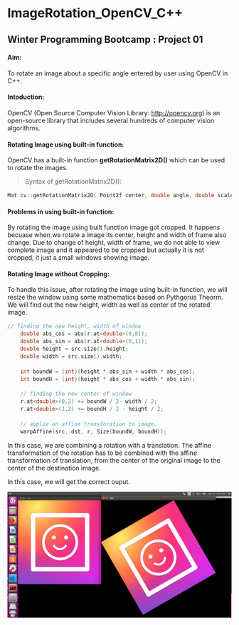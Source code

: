 # ImageRotation_OpenCV_C++

## Winter Programming Bootcamp : Project 01

#### Aim: 
To rotate an image about a specific angle entered by user using OpenCV in C++.

#### Intoduction:
OpenCV (Open Source Computer Vision Library: http://opencv.org) is an open-source library that includes several hundreds of computer vision algorithms.

#### Rotating Image using built-in function:
OpenCV has a built-in function **getRotationMatrix2D()** which can be used to rotate the images.

> Syntax of getRotationMatrix2D():

```cpp
Mat cv::getRotationMatrix2D( Point2f center, double angle, double scale);
```
#### Problems in using built-in function:

By rotating the image using built function image got cropped. It happens becuase when we rotate a image its center, height and width of frame also change. Due to change of height, width of frame, we do not able to view complete image and it appeared to be cropped but actually it is not cropped, it just a small windows showing image.

#### Rotating Image without Cropping:

To handle this issue, after rotating the image using built-in function, we will resize the window using some mathematics based on Pythgorus Theorm. We will find out the new height, width as well as center of the rotated image.

```cpp
// finding the new height, width of window
    double abs_cos = abs(r.at<double>(0,0));
    double abs_sin = abs(r.at<double>(0,1));
    double height = src.size().height;
    double width = src.size().width;

    int boundW = (int)(height * abs_sin + width * abs_cos);
    int boundH = (int)(height * abs_cos + width * abs_sin);

    // finding the new center of window
    r.at<double>(0,2) += boundW / 2- width / 2;
    r.at<double>(1,2) += boundH / 2 - height / 2;

    // applie an affine transforation to image.
    warpAffine(src, dst, r, Size(boundW, boundH));
```
In this case, we are combining a rotation with a translation. The affine transformation of the rotation has to be combined with the affine transformation of translation, from the center of the original image to the center of the destination image.

In this case, we will get the correct ouput.

![](Output.png)
